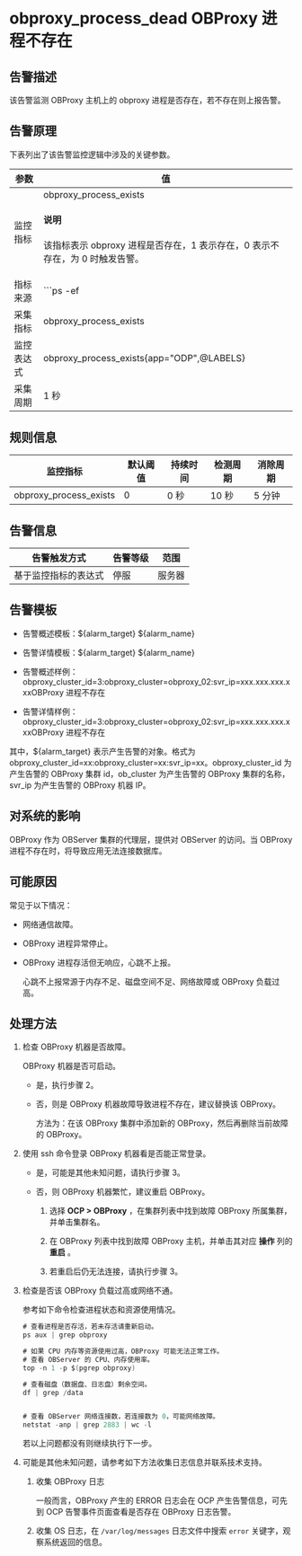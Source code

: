 obproxy_process_dead OBProxy 进程不存在
=======================================================



告警描述
-------------------------

该告警监测 OBProxy 主机上的 obproxy 进程是否存在，若不存在则上报告警。

告警原理
-------------------------

下表列出了该告警监控逻辑中涉及的关键参数。


|  参数   |                                                                                   值                                                                                   |
|-------|-----------------------------------------------------------------------------------------------------------------------------------------------------------------------|
| 监控指标  | obproxy_process_exists <main id="notice" type='explain'><h4>说明</h4><p>该指标表示 obproxy 进程是否存在，1 表示存在，0 表示不存在，为 0 时触发告警。</p></main>                                                           |
| 指标来源  | ```ps -ef|grep -w obproxy|grep -v grep|wc -l ```  <main id="notice" type='explain'><h4>说明</h4><p>该告警的指标来源相对特殊，是 OCP-Agent 执行上述 Linux 指令检查 obproxy 进程是否存在。</p></main>  |
| 采集指标  | obproxy_process_exists                                                                                                                                                |
| 监控表达式 | obproxy_process_exists{app="ODP",@LABELS}                                                                                                                             |
| 采集周期  | 1 秒                                                                                                                                                                   |



规则信息
-------------------------



|          监控指标          | 默认阈值 | 持续时间 | 检测周期 | 消除周期 |
|------------------------|------|------|------|------|
| obproxy_process_exists | 0    | 0 秒  | 10 秒 | 5 分钟 |



告警信息
-------------------------



|   告警触发方式   | 告警等级 | 范围  |
|------------|------|-----|
| 基于监控指标的表达式 | 停服   | 服务器 |



告警模板
-------------------------

* 告警概述模板：${alarm_target} ${alarm_name}



* 告警详情模板：${alarm_target} ${alarm_name}



* 告警概述样例：obproxy_cluster_id=3:obproxy_cluster=obproxy_02:svr_ip=xxx.xxx.xxx.xxxOBProxy 进程不存在



* 告警详情样例：obproxy_cluster_id=3:obproxy_cluster=obproxy_02:svr_ip=xxx.xxx.xxx.xxxOBProxy 进程不存在






其中，${alarm_target} 表示产生告警的对象。格式为obproxy_cluster_id=xx:obproxy_cluster=xx:svr_ip=xx。obproxy_cluster_id 为产生告警的 OBProxy 集群 id，ob_cluster 为产生告警的 OBProxy 集群的名称，svr_ip 为产生告警的 OBProxy 机器 IP。

对系统的影响
---------------------------

OBProxy 作为 OBServer 集群的代理层，提供对 OBServer 的访问。当 OBProxy 进程不存在时，将导致应用无法连接数据库。

可能原因
-------------------------

常见于以下情况：

* 网络通信故障。



* OBProxy 进程异常停止。



* OBProxy 进程存活但无响应，心跳不上报。

  心跳不上报常源于内存不足、磁盘空间不足、网络故障或 OBProxy 负载过高。





**处理方法**
-----------------------------

1. 检查 OBProxy 机器是否故障。

   OBProxy 机器是否可启动。
   * 是，执行步骤 2。



   * 否，则是 OBProxy 机器故障导致进程不存在，建议替换该 OBProxy。

     方法为：在该 OBProxy 集群中添加新的 OBProxy，然后再删除当前故障的 OBProxy。





2. 使用 ssh 命令登录 OBProxy 机器看是否能正常登录。

   * 是，可能是其他未知问题，请执行步骤 3。



   * 否，则 OBProxy 机器繁忙，建议重启 OBProxy。

     1. 选择 **OCP \> OBProxy** ，在集群列表中找到故障 OBProxy 所属集群，并单击集群名。



     2. 在 OBProxy 列表中找到故障 OBProxy 主机，并单击其对应 **操作** 列的 **重启** 。



     3. 若重启后仍无法连接，请执行步骤 3。









3. 检查是否该 OBProxy 负载过高或网络不通。

   参考如下命令检查进程状态和资源使用情况。

   ```java
   # 查看进程是否存活，若未存活请重新启动。
   ps aux | grep obproxy

   # 如果 CPU 内存等资源使用过高，OBProxy 可能无法正常工作。
   # 查看 OBServer 的 CPU、内存使用率。
   top -n 1 -p $(pgrep obproxy)

   # 查看磁盘（数据盘、日志盘）剩余空间。
   df | grep /data


   # 查看 OBServer 网络连接数，若连接数为 0，可能网络故障。
   netstat -anp | grep 2883 | wc -l
   ```



   若以上问题都没有则继续执行下一步。


4. 可能是其他未知问题，请参考如下方法收集日志信息并联系技术支持。

   1. 收集 OBProxy 日志

      一般而言，OBProxy 产生的 ERROR 日志会在 OCP 产生告警信息，可先到 OCP 告警事件页面查看是否存在 OBProxy 日志告警。


   2. 收集 OS 日志，在 `/var/log/messages` 日志文件中搜索 `error` 关键字，观察系统返回的信息。







